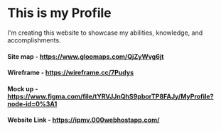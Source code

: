 # This is my Profile
I'm creating this website to showcase my abilities, knowledge, and accomplishments. 

#### Site map - https://www.gloomaps.com/QjZyWvg6jt
#### Wireframe - https://wireframe.cc/7Pudys
#### Mock up - https://www.figma.com/file/tYRVJJnQhS9pborTP8FAJy/MyProfile?node-id=0%3A1
#### Website Link - https://ipmv.000webhostapp.com/
